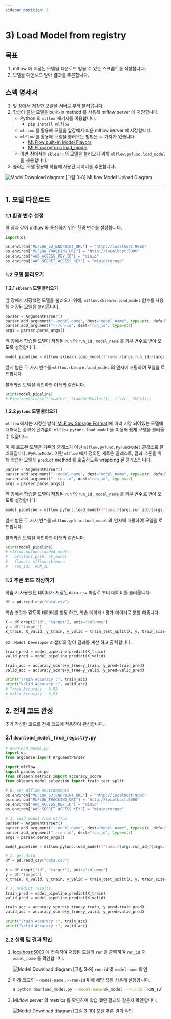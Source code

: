 ```yaml
---
sidebar_position: 3
---
```

# 3) Load Model from registry
## 목표

1. mlflow 에 저장된 모델을 다운로드 받을 수 있는 스크립트를 작성합니다.
2. 모델을 다운로드 받아 결과를 추론합니다.

## 스펙 명세서

1. 앞 장에서 저장한 모델을 서버로 부터 불러옵니다.
2. 학습이 끝난 모델을 built-in method 를 사용해 mlflow server 에 저장합니다.
    - Python 의 `mlflow` 패키지를 이용합니다.
        - `pip install mlflow`
    - `mlflow` 를 활용해 모델을 앞장에서 띄운 mlflow server 에 저장합니다.
    - `mlflow` 를 활용해 모델을 불러오는 방법은 두 가지가 있습니다.
        - [MLFlow built-in Model Flavors](https://www.mlflow.org/docs/latest/models.html#built-in-model-flavors)
        - [MLFLow pyfunc load_model](https://mlflow.org/docs/latest/python_api/mlflow.pyfunc.html#mlflow.pyfunc.load_model)
    - 이번 장에서는 `sklearn` 의 모델을 불러오기 위해 `mlflow.pyfunc.load_model` 을 사용합니다.
3. 불러온 모델 활용해 학습에 사용된 데이터를 추론합니다.

<div style={{textAlign: 'center'}}>

![Model Download diagram](./img/model-registry-8.png)
[그림 3-8] MLflow Model Upload Diagram
</div>


---

## 1.  모델 다운로드

### 1.1 환경 변수 설정

앞 장과 같이 mlflow 와 통신하기 위한 환경 변수를 설정합니다.

```python
import os

os.environ["MLFLOW_S3_ENDPOINT_URL"] = "http://localhost:9000"
os.environ["MLFLOW_TRACKING_URI"] = "http://localhost:5000"
os.environ["AWS_ACCESS_KEY_ID"] = "minio"
os.environ["AWS_SECRET_ACCESS_KEY"] = "miniostorage"
```

### 1.2 모델 불러오기

#### 1.2.1 `sklearn` 모델 불러오기

앞 장에서 저장했던 모델을 불러오기 위해, `mlflow.sklearn.load_model` 함수를 사용해 저장된 모델을 불러옵니다.

```python
parser = ArgumentParser()
parser.add_argument("--model-name", dest="model_name", type=str, default="sk_model")
parser.add_argument("--run-id", dest="run_id", type=str)
args = parser.parse_args()
```

앞 장에서 학습한 모델이 저장된 `run` 의 `run_id` , `model_name` 를 외부 변수로 받아 오도록 설정합니다.

```python
model_pipeline = mlflow.sklearn.load_model(f"runs:/{args.run_id}/{args.model_name}")
```

앞서 받은 두 가지 변수를 `mlflow.sklearn.load_model` 의 인자에 매핑하여 모델을 로드합니다.

불러와진 모델을 확인하면 아래와 같습니다.

```python
print(model_pipeline)
# Pipeline(steps=[('scaler', StandardScaler()), ('svc', SVC())])
```

#### 1.2.2 `pyfunc` 모델 불러오기

`mlflow` 에서는 지정한 방식[[MLFlow Storage Format](https://www.mlflow.org/docs/latest/models.html#storage-format)]에 따라 저장 되어있는 모델에 대해서는 종류에 관계없이 `mlflow.pyfunc.load_model` 을 이용해 쉽게 모델을 불러올 수 있습니다.

이 때 로드된 모델은 기존의 클래스가 아닌 `mlflow.pyfunc.PyFuncModel` 클래스로 불러와집니다. `PyFuncModel` 이란 `mlflow` 에서 정의된 새로운 클래스로, 결과 추론을 위해 학습한 모델의 `predict` method 를 호출하도록 wrapping 된 클래스입니다.

```python
parser = ArgumentParser()
parser.add_argument("--model-name", dest="model_name", type=str, default="sk_model")
parser.add_argument("--run-id", dest="run_id", type=str)
args = parser.parse_args()
```

앞 장에서 학습한 모델이 저장된 `run` 의 `run_id` , `model_name` 를 외부 변수로 받아 오도록 설정합니다.

```python
model_pipeline = mlflow.pyfunc.load_model(f"runs:/{args.run_id}/{args.model_name}")
```

앞서 받은 두 가지 변수를 `mlflow.pyfunc.load_model` 의 인자에 매핑하여 모델을 로드합니다.

불러와진 모델을 확인하면 아래와 같습니다.

```python
print(model_pipeline)
# mlflow.pyfunc.loaded_model:
#   artifact_path: sk_model
#   flavor: mlflow.sklearn
#   run_id: `RUN_ID`
```

### 1.3 추론 코드 작성하기

학습 시 사용했던 데이터가 저장된 `data.csv` 파일로 부터 데이터를 불러옵니다.

```python
df = pd.read_csv("data.csv")
```

학습 조건과 같도록 데이터를 할당 하고, 학습 데이터 / 평가 데이터로 분할 해줍니다.

```python
X = df.drop(["id", "target"], axis="columns")
y = df["target"]
X_train, X_valid, y_train, y_valid = train_test_split(X, y, train_size=0.8, random_state=2022)
```

`02. Model Development` 챕터와 같이 결과를 계산 하고 출력합니다.

```python
train_pred = model_pipeline.predict(X_train)
valid_pred = model_pipeline.predict(X_valid)

train_acc = accuracy_score(y_true=y_train, y_pred=train_pred)
valid_acc = accuracy_score(y_true=y_valid, y_pred=valid_pred)

print("Train Accuracy :", train_acc)
print("Valid Accuracy :", valid_acc)
# Train Accuracy : 0.95
# Valid Accuracy : 0.95
```

## 2. 전체 코드 완성

추가 작성한 코드를 전체 코드에 적용하여 완성합니다.

### 2.1 `download_model_from_registry.py`

```python
# download_model.py
import os
from argparse import ArgumentParser

import mlflow
import pandas as pd
from sklearn.metrics import accuracy_score
from sklearn.model_selection import train_test_split

# 0. set mlflow environments
os.environ["MLFLOW_S3_ENDPOINT_URL"] = "http://localhost:9000"
os.environ["MLFLOW_TRACKING_URI"] = "http://localhost:5000"
os.environ["AWS_ACCESS_KEY_ID"] = "minio"
os.environ["AWS_SECRET_ACCESS_KEY"] = "miniostorage"

# 1. load model from mlflow
parser = ArgumentParser()
parser.add_argument("--model-name", dest="model_name", type=str, default="sk_model")
parser.add_argument("--run-id", dest="run_id", type=str)
args = parser.parse_args()

model_pipeline = mlflow.pyfunc.load_model(f"runs:/{args.run_id}/{args.model_name}")

# 2. get data
df = pd.read_csv("data.csv")

X = df.drop(["id", "target"], axis="columns")
y = df["target"]
X_train, X_valid, y_train, y_valid = train_test_split(X, y, train_size=0.8, random_state=2022)

# 3. predict results
train_pred = model_pipeline.predict(X_train)
valid_pred = model_pipeline.predict(X_valid)

train_acc = accuracy_score(y_true=y_train, y_pred=train_pred)
valid_acc = accuracy_score(y_true=y_valid, y_pred=valid_pred)

print("Train Accuracy :", train_acc)
print("Valid Accuracy :", valid_acc)
```

### 2.2 실행 및 결과 확인

1. [localhost:5000](http://localhost:5000) 에 접속하여 저장된 모델의 `run` 을 클릭하여 `run_id` 와 `model_name` 를 확인합니다.
    <div style={{textAlign: 'center'}}>

    ![Model Download diagram](./img/model-registry-9.png)
    [그림 3-9] `run-id` 및 `model-name` 확인
    </div>    
2. 아래 코드의 `--model-name` , `--run-id` 뒤에 해당 값을 사용해 실행합니다.
    
    ```bash
    $ python download_model.py --model-name sk_model --run-id `RUN_ID`
    ```
    
3. MLflow server 의 metrics 를 확인하여 학습 했던 결과와 같은지 확인합니다.
    <div style={{textAlign: 'center'}}>

    ![Model Download diagram](./img/model-registry-10.png)
    [그림 3-10] 모델 추론 결과 확인
    </div>

